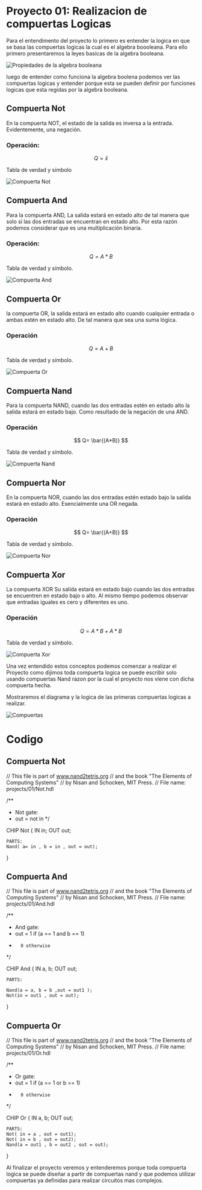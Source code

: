 # Proyecto 01: Realizacion de compuertas Logicas

Para el entendimento del proyecto lo primero es entender la logica en que se basa las compuertas logicas la cual es
el algebra boooleana.
Para ello primero presentaremos la leyes basicas de la algebra booleana.

<image src="/Imagenes/algebra-booleana.png" alt="Propiedades de la algebra booleana">

luego de entender como funciona la algebra boolena podemos ver las compuertas logicas y entender porque esta se pueden 
definir por funciones logicas que esta regidas por la algebra booleana.

## Compuerta Not

En la compuerta NOT, el estado de la salida es inversa a la entrada. Evidentemente, una negación.

### Operación:

$$ Q = \bar{x} $$

Tabla de verdad y símbolo



<image src="/Imagenes/not.png" alt="Compuerta Not">

## Compuerta And

Para la compuerta AND, La salida estará en estado alto de tal manera que solo si las dos entradas se encuentran en estado alto. Por esta razón podemos considerar que es una multiplicación binaria.

### Operación:
 
$$ Q = A * B $$

Tabla de verdad y símbolo.

<image src="/Imagenes/and.png" alt="Compuerta And">


## Compuerta Or

la compuerta OR, la salida estará en estado alto cuando cualquier entrada o ambas estén en estado alto. De tal manera que sea una suma lógica.

### Operación
$$ Q = A + B $$

Tabla de verdad y símbolo.


<image src="/Imagenes/or.png" alt="Compuerta Or">

## Compuerta Nand

Para la compuerta NAND, cuando las dos entradas estén en estado alto la salida estará en estado bajo. Como resultado de la negación de una AND.

### Operación

$$ Q= \bar{(A*B)} $$

Tabla de verdad y símbolo.

<image src="/Imagenes/nand.png" alt="Compuerta Nand">

## Compuerta Nor

En la compuerta NOR, cuando las dos entradas estén estado bajo la salida estará en estado alto. Esencialmente una OR negada.

### Operación

$$ Q= \bar{(A+B)} $$

Tabla de verdad y símbolo.

<image src="/Imagenes/nor.png" alt="Compuerta Nor">

## Compuerta Xor

La compuerta XOR Su salida estará en estado bajo cuando las dos entradas se encuentren en estado bajo o alto. Al mismo tiempo podemos observar que entradas iguales es cero y diferentes es uno.

### Operación

 $$ Q = A*B+A*B $$

Tabla de verdad y símbolo.

<image src="/Imagenes/xor.png" alt="Compuerta Xor">

Una vez entendido estos conceptos podemos comenzar a realizar el Proyecto como dijimos toda compuerta logica se puede escribir solo usando compuertas Nand razon por
la cual el proyecto nos viene con dicha compuerta hecha.

Mostraremos el diagrama y la logica de las primeras compuertas logicas a realizar.

<image src="/Imagenes/compuertas.jpg" alt="Compuertas">

# Codigo

## Compuerta Not

// This file is part of www.nand2tetris.org
// and the book "The Elements of Computing Systems"
// by Nisan and Schocken, MIT Press.
// File name: projects/01/Not.hdl

/**
 * Not gate:
 * out = not in
 */

CHIP Not {
    IN in;
    OUT out;

    PARTS:
    Nand( a= in , b = in , out = out);
}

## Compuerta And

// This file is part of www.nand2tetris.org
// and the book "The Elements of Computing Systems"
// by Nisan and Schocken, MIT Press.
// File name: projects/01/And.hdl

/**
 * And gate: 
 * out = 1 if (a == 1 and b == 1)
 *       0 otherwise
 */

CHIP And {
    IN a, b;
    OUT out;

    PARTS:

    Nand(a = a, b = b ,out = out1 );
    Not(in = out1 , out = out);
}


## Compuerta Or 

// This file is part of www.nand2tetris.org
// and the book "The Elements of Computing Systems"
// by Nisan and Schocken, MIT Press.
// File name: projects/01/Or.hdl

 /**
 * Or gate:
 * out = 1 if (a == 1 or b == 1)
 *       0 otherwise
 */

CHIP Or {
    IN a, b;
    OUT out;

    PARTS:
    Not( in = a , out = out1);
    Not( in = b , out = out2);
    Nand(a = out1 , b = out2 , out = out);

}


Al finalizar el proyecto veremos y entenderemos porque toda compuerta logica se puede diseñar a partir de compuertas nand y que podemos utilizar
compuertas ya definidas para realizar circuitos mas complejos.


